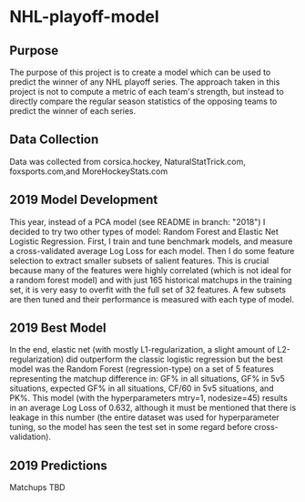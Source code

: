# NHL-playoff-model

## Purpose

The purpose of this project is to create a model which can be used to predict the winner of any NHL playoff series. The approach taken in this project is not to compute a metric of each team's strength, but instead to directly compare the regular season statistics of the opposing teams to predict the winner of each series.

## Data Collection

Data was collected from corsica.hockey, NaturalStatTrick.com, foxsports.com,and MoreHockeyStats.com

## 2019 Model Development

This year, instead of a PCA model (see README in branch: "2018") I decided to try two other types of model: Random Forest and Elastic Net Logistic Regression. First, I train and tune benchmark models, and measure a cross-validated average Log Loss for each model. Then I do some feature selection to extract smaller subsets of salient features. This is crucial because many of the features were highly correlated (which is not ideal for a random forest model) and with just 165 historical matchups in the training set, it is very easy to overfit with the full set of 32 features. A few subsets are then tuned and their performance is measured with each type of model.

## 2019 Best Model

In the end, elastic net (with mostly L1-regularization, a slight amount of L2-regularization) did outperform the classic logistic regression but the best model was the Random Forest (regression-type) on a set of 5 features representing the matchup difference in: GF% in all situations, GF% in 5v5 situations, expected GF% in all situations, CF/60 in 5v5 situations, and PK%. This model (with the hyperparameters mtry=1, nodesize=45) results in an average Log Loss of 0.632, although it must be mentioned that there is leakage in this number (the entire dataset was used for hyperparameter tuning, so the model has seen the test set in some regard before cross-validation).

## 2019 Predictions

Matchups TBD

